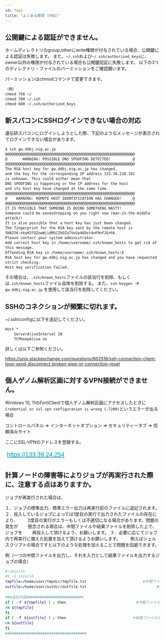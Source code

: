 ```yaml
---
id: faq1
title: "よくある質問 (FAQ)"
---
```





## 公開鍵による認証ができません。

ホームディレクトリのgroup,otherにwrite権限が付与されている場合、公開鍵による認証は失敗します。
また、`~/.ssh`および`~/.ssh/authorized_keys`に、owner以外の権限が付与されている場合も公開鍵認証に失敗します。
以下の3つのディレクトリ・ファイルのパーミッションをご確認願います。

パーミッションはchmodコマンドで変更できます。

```
（例）
chmod 750 ~/
chmod 700 ~/.ssh
chmod 600 ~/.ssh/authorized_keys
```



## 新スパコンにSSHログインできない場合の対応


遺伝研スパコンにログインしようとした際、下記のようなメッセージが表示されてログインできない場合があります。

```
$ ssh gw.ddbj.nig.ac.jp
@@@@@@@@@@@@@@@@@@@@@@@@@@@@@@@@@@@@@@@@@@@@@@@@@@@@@@@@@@@
@       WARNING: POSSIBLE DNS SPOOFING DETECTED!          @
@@@@@@@@@@@@@@@@@@@@@@@@@@@@@@@@@@@@@@@@@@@@@@@@@@@@@@@@@@@
The RSA host key for gw.ddbj.nig.ac.jp has changed,
and the key for the corresponding IP address 133.39.228.101
is unknown. This could either mean that
DNS SPOOFING is happening or the IP address for the host
and its host key have changed at the same time.
@@@@@@@@@@@@@@@@@@@@@@@@@@@@@@@@@@@@@@@@@@@@@@@@@@@@@@@@@@@
@    WARNING: REMOTE HOST IDENTIFICATION HAS CHANGED!     @
@@@@@@@@@@@@@@@@@@@@@@@@@@@@@@@@@@@@@@@@@@@@@@@@@@@@@@@@@@@
IT IS POSSIBLE THAT SOMEONE IS DOING SOMETHING NASTY!
Someone could be eavesdropping on you right now (man-in-the-middle attack)!
It is also possible that a host key has just been changed.
The fingerprint for the RSA key sent by the remote host is
SHA256:xkyH37QZowWjidMSCIbOZa7Vw1p46Dxt4nF9nFJG+hk.
Please contact your system administrator.
Add correct host key in /home/username/.ssh/known_hosts to get rid of this message.
Offending RSA key in /home/username/.ssh/known_hosts:X
RSA host key for gw.ddbj.nig.ac.jp has changed and you have requested strict checking.
Host key verification failed.
```


その場合は、`.ssh/known_hosts`ファイルの該当行を削除、もしくは`.ssh/known_hosts`ファイル自体を削除する。
また、`ssh-keygen -R gw.ddbj.nig.ac.jp` を使用して該当行を削除してください。



## SSHのコネクションが頻繁に切れます。


 ~/.ssh/configに以下を追記してください。
```
Host *
    ServerAliveInterval 20
    TCPKeepAlive no
```

詳しくは以下ご参照ください。

https://unix.stackexchange.com/questions/602518/ssh-connection-client-loop-send-disconnect-broken-pipe-or-connection-reset



## 個人ゲノム解析区画に対するVPN接続ができません。


Windows 10, 11のFortiClientで個人ゲノム解析区画にアクセスしたときに
`Credential or ssl vpn configuration is wrong (-7200)`というエラーが出る場合

コントロールパネル => インターネットオプション => セキュリティータブ => 信頼済みサイト

ここにSSL-VPNのアドレスを登録する。

![](faq_pg-vpn.png)




## 計算ノードの障害等によりジョブが再実行された際に、注意する点はありますか。

ジョブが再実行された場合は、

１．ジョブの標準出力、標準エラー出力は再実行前のファイルに追記されます。
２．投入しているジョブによっては1度目の実行で出力されたファイルの存在により、
　　2度目の実行がエラーもしくは不適切になる場合があります。問題の発生が
　　懸念される場合は、中間ファイルや結果ファイルを削除した上で、ジョブを
　　再投入して頂けるよう、お願いします。
３．必要に応じてジョブ内で再実行に備えた処置を加えて頂けるようお願いします。
　　例えばシェルスクリプトの場合ですと以下のような処理を加えることで問題を回避できます。

 

例（一つの中間ファイルを出力し、それを入力として結果ファイルを出力するジョブの場合）

```bash
#!/bin/sh
#$ -S /bin/sh
tmpfile=/home/user/tmpdir/tmpfile.txt　                        #中間ファイルを指定
outfile=/home/user/outdir/outfile.txt                                #結果ファイルを指定

###追記内容##########################
if [ -ｆ ${tmpfile} ] ; then　　　　　　　　    　             #中間ファイルが存在すれば削除
rm ${tmpfile}
fi
if [ -ｆ ${outfile} ] ; then　　　　　　　　　   　           #結果ファイルが存在すれば削除
rm ${outfile}
fi
#####################################
```







